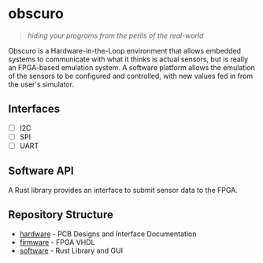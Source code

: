 # obscuro
> _hiding your programs from the perils of the real-world_

Obscuro is a Hardware-in-the-Loop environment that allows embedded systems to communicate with what it thinks is actual
sensors, but is really an FPGA-based emulation system. A software platform allows the emulation of the sensors to
be configured and controlled, with new values fed in from the user's simulator.


## Interfaces
- [ ] I2C
- [ ] SPI
- [ ] UART

## Software API
A Rust library provides an interface to submit sensor data to the FPGA.

## Repository Structure
- [hardware](hardware/) - PCB Designs and Interface Documentation
- [firmware](firmware/) - FPGA VHDL
- [software](software/) - Rust Library and GUI
